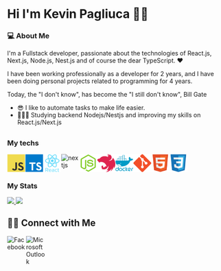 # Hi I'm Kevin Pagliuca 🖐🏻


### 💻 About Me 

I'm a Fullstack developer, passionate about the technologies of React.js, Next.js, Node.js, Nest.js and of course the dear TypeScript. ❤

I have been working professionally as a developer for 2 years, and I have been doing personal projects related to programming for 4 years.

Today, the "I don't know", has become the "I still don't know", Bill Gate

- 😎 I like to automate tasks to make life easier.
- 👩🏻‍💻 Studying backend Nodejs/Nestjs and improving my skills on React.js/Next.js

##

### My techs

<img align="left" alt="javascript" width="42px" src="https://raw.githubusercontent.com/devicons/devicon/9c6bfdb9783cdfe1018666ed76adcfd3eab6fad6/icons/javascript/javascript-original.svg" />
<img align="left" alt="typescript" width="42px" src="https://raw.githubusercontent.com/devicons/devicon/9c6bfdb9783cdfe1018666ed76adcfd3eab6fad6/icons/typescript/typescript-original.svg" />
<img align="left" alt="react" width="42px" src="https://raw.githubusercontent.com/devicons/devicon/9c6bfdb9783cdfe1018666ed76adcfd3eab6fad6/icons/react/react-original-wordmark.svg" />
<img align="left" alt="nextjs" width="42px" src="https://cdn.worldvectorlogo.com/logos/next-js.svg" />
<img align="left" alt="nodejs" width="42px" src="https://raw.githubusercontent.com/devicons/devicon/9c6bfdb9783cdfe1018666ed76adcfd3eab6fad6/icons/nodejs/nodejs-original.svg" />
<img align="left" alt="nestjs" width="42px" src="https://raw.githubusercontent.com/devicons/devicon/1119b9f84c0290e0f0b38982099a2bd027a48bf1/icons/nestjs/nestjs-plain.svg" />
<img align="left" alt "docker" width="42px" src="https://raw.githubusercontent.com/devicons/devicon/1119b9f84c0290e0f0b38982099a2bd027a48bf1/icons/docker/docker-plain-wordmark.svg" />
<img align="left" alt="Git" width="42px" src="https://raw.githubusercontent.com/devicons/devicon/9c6bfdb9783cdfe1018666ed76adcfd3eab6fad6/icons/git/git-original.svg" />
<img align="left" alt="html5" width="42px" src="https://raw.githubusercontent.com/devicons/devicon/9c6bfdb9783cdfe1018666ed76adcfd3eab6fad6/icons/html5/html5-original.svg" alt="html5" />
<img align="left" alt="css3" width="42px" src="https://raw.githubusercontent.com/devicons/devicon/9c6bfdb9783cdfe1018666ed76adcfd3eab6fad6/icons/css3/css3-original.svg" />

<br />
<br />

## 


### My Stats

<a href="https://github.com/kevinpagliuca">
  <img height="180em" src="https://github-readme-stats.vercel.app/api?username=kevinpagliuca&show_icons=true&theme=radical" />
  <img height="180em" src="https://github-readme-stats.vercel.app/api/top-langs/?username=kevinpagliuca&theme=radical&layout=compact" />
</a>

##  🤝🏻 Connect with Me

<p>
<a href="https://www.linkedin.com/in/kevin-pagliuca"><img align="left" alt="Facebook" width="44px" src="https://cdn-icons-png.flaticon.com/512/2111/2111499.png"/></a>
<a href="mailto:kevin.pagliuca@outlook.com"><img align="left" alt="Microsoft Outlook" width="44px" src="https://cdn-icons-png.flaticon.com/512/732/732223.png"/></a>

<!--
**KevinPagliuca/kevinpagliuca** is a ✨ _special_ ✨ repository because its `README.md` (this file) appears on your GitHub profile.

Here are some ideas to get you started:

- 🔭 I’m currently working on ...
- 🌱 I’m currently learning ...
- 👯 I’m looking to collaborate on ...
- 🤔 I’m looking for help with ...
- 💬 Ask me about ...
- 📫 How to reach me: ...
- 😄 Pronouns: ...
- ⚡ Fun fact: ...
-->

